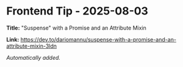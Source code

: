 # Frontend Tip - 2025-08-03

**Title:** "Suspense" with a Promise and an Attribute Mixin

**Link:** https://dev.to/dariomannu/suspense-with-a-promise-and-an-attribute-mixin-3ldn

_Automatically added._
